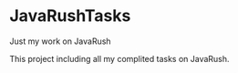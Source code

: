 # JavaRushTasks
Just my work on JavaRush

This project including all my complited tasks on JavaRush.
